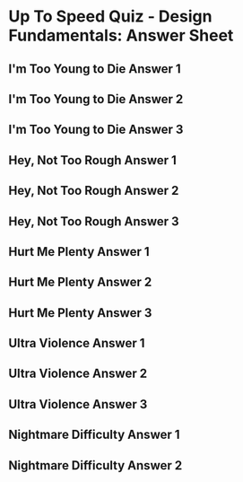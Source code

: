 # Up To Speed Quiz - Design Fundamentals: Answer Sheet

## I'm Too Young to Die Answer 1

## I'm Too Young to Die Answer 2

## I'm Too Young to Die Answer 3

## Hey, Not Too Rough Answer 1

## Hey, Not Too Rough Answer 2

## Hey, Not Too Rough Answer 3

## Hurt Me Plenty Answer 1

## Hurt Me Plenty Answer 2

## Hurt Me Plenty Answer 3

## Ultra Violence Answer 1

## Ultra Violence Answer 2

## Ultra Violence Answer 3

## Nightmare Difficulty Answer 1

## Nightmare Difficulty Answer 2
